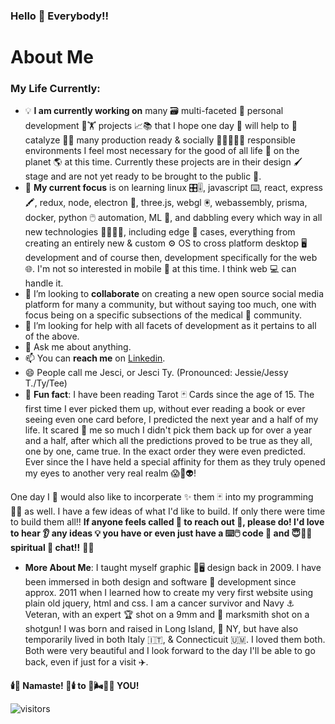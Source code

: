 ### Hello 👋 Everybody!!

# About Me

### My Life Currently:
- 💡 **I am currently working on** many 🗃️ multi-faceted 💍 personal development 🧗🏋️ projects 📈📚 that I hope one day 📆 will help to 🚀 catalyze 🏹🎯 many production ready & socially 👨‍👩‍👧‍👧🦸 responsible environments I feel most necessary for the good of all life 🌱 on the planet 🌎 at this time. Currently these projects are in their design 🖌️ stage and are not yet ready to be brought to the public 🥷.
- 🧮 **My current focus** is on learning linux 🎛️🎚️, javascript ⌨️, react, express🖍️, redux, node, electron 🔋, three.js, webgl 🖲️, webassembly, prisma, docker, python 🖱️ automation, ML 🧠, and dabbling every which way in all new technologies 🧬🧪🔬🔑, including edge 🤖 cases, everything from creating an entirely new & custom ⚙️ OS to cross platform desktop 🖥️ development and of course then, development specifically for the web 🌐. I'm not so interested in mobile 📱 at this time. I think web 💻 can handle it. 
- 🤑 I’m looking to **collaborate** on creating a new open source social media platform for many a community, but without saying too much, one with focus being on a specific subsections of the medical 🩻 community.
- 🤔 I’m looking for help with all facets of development as it pertains to all of the above.
- 💬 Ask me about anything.
- 📫 You can **reach me** on [Linkedin](https://www.linkedin.com/in/jessicatermini/).
- 😄 People call me Jesci, or Jesci Ty. (Pronounced: Jessie/Jessy T./Ty/Tee)
- 🔮 **Fun fact**: I have been reading Tarot 🃏 Cards since the age of 15. The first time I ever picked them up, without ever reading a book or ever seeing even one card before, I predicted the next year and a half of my life. It scared 🤯 me so much I didn't pick them back up for over a year and a half, after which all the predictions proved to be true as they all, one by one, came true. In the exact order they were even predicted. Ever since the I have held a special affinity for them as they truly opened my eyes to another very real realm 😱👻👽! 

One day I 🧙 would also like to incorperate ✨ them 🃏 into my programming 🧑‍💻 as well. I have a few ideas of what I'd like to build. If only there were time to build them all!! **If anyone feels called 📳 to reach out 📢, please do! I'd love to hear 👂 any ideas 💡 you have or even just have a ⌨️🖱️ code 🤖 and 😇🌌🔭 spiritual 🪬 chat!!** 💯💯

- **More About Me**: I taught myself graphic 🎨🖥️ design back in 2009. I have been immersed in both design and software 💾 development since approx. 2011 when I learned how to create my very first website using plain old jquery, html and css. I am a cancer survivor and Navy ⚓ Veteran, with an expert 🏆 shot on a 9mm and 🥈 marksmith shot on a shotgun! I was born and raised in Long Island, 🗽 NY, but have also temporarily lived in both Italy 🇮🇹, & Connecticuit 🇺🇲. I loved them both. Both were very beautiful and I look forward to the day I'll be able to go back, even if just for a visit ✈️.

**🕯️🙏  Namaste! 🙏🕯️ to 🌈🌬️💨✨ YOU!**


![visitors](https://visitor-badge.glitch.me/badge?page_id=JessMTermini.JessMTermini)
